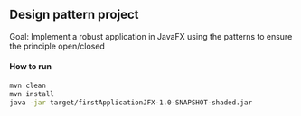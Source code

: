 ## Design pattern project
Goal: Implement a robust application in JavaFX using the patterns to ensure the principle open/closed

#### How to run
```bash
mvn clean
mvn install
java -jar target/firstApplicationJFX-1.0-SNAPSHOT-shaded.jar
```